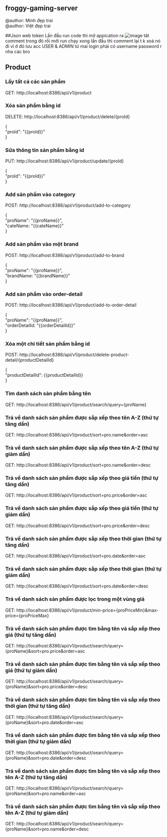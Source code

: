 ## froggy-gaming-server

@author: Minh đẹp trai <br/>
@author: Việt đẹp trai

##Json web token
Lần đầu run code thì mở appication ra ![image](https://user-images.githubusercontent.com/88840717/188499912-64f5fac6-a230-4063-9eef-057722ef31b7.png)
tăt comment trong đó rồi mới run chạy xong lần đầu thì comment lại 
t k xoá nó đi vì ở đó lưu acc USER & ADMIN
từ mai login phải có username password r nha các bro

## Product

### Lấy tất cả các sản phẩm

GET: http://localhost:8386/api/v1/product

### Xóa sản phẩm bằng id

DELETE: http://localhost:8386/api/v1/product/delete/{proId}

{ <br>
"proId": "{{proId}}" <br>
} <br>

### Sửa thông tin sản phẩm bằng id

PUT: http://localhost:8386/api/v1/product/update/{proId}

{ <br>
"proId": "{{proId}}" <br>
} <br>

### Add sản phẩm vào category

POST: http://localhost:8386/api/v1/product/add-to-category

{ <br>
"proName": "{{proName}}", <br>
"cateName: "{{cateName}}" <br>
} <br>

### Add sản phẩm vào một brand

POST: http://localhost:8386/api/v1/product/add-to-brand

{ <br>
"proName": "{{proName}}", <br>
"brandName: "{{brandName}}" <br>
} <br>

### Add sản phẩm vào order-detail

POST: http://localhost:8386/api/v1/product/add-to-order-detail

{ <br>
"proName": "{{proName}}", <br>
"orderDetailId: "{{orderDetailId}}" <br>
} <br>

### Xóa một chi tiết sản phẩm bằng id

POST: http://localhost:8386/api/v1/product/delete-product-detail/{productDetailId}

{ <br>
"productDetailId": {{productDetailId}} <br>
} <br>

### Tìm danh sách sản phẩm bằng tên

GET: http://localhost:8386/api/v1/product/search/query={proName}

### Trả về danh sách sản phẩm được sắp xếp theo tên A-Z (thứ tự tăng dần)

GET: http://localhost:8386/api/v1/product/sort=pro.name&order=asc

### Trả về danh sách sản phẩm được sắp xếp theo tên A-Z (thứ tự giảm dần)

GET: http://localhost:8386/api/v1/product/sort=pro.name&order=desc

### Trả về danh sách sản phẩm được sắp xếp theo giá tiền (thứ tự tăng dần)

GET: http://localhost:8386/api/v1/product/sort=pro.price&order=asc

### Trả về danh sách sản phẩm được sắp xếp theo giá tiền (thứ tự giảm dần)

GET: http://localhost:8386/api/v1/product/sort=pro.price&order=desc

### Trả về danh sách sản phẩm được sắp xếp theo thời gian (thứ tự tăng dần)

GET: http://localhost:8386/api/v1/product/sort=pro.date&order=asc

### Trả về danh sách sản phẩm được sắp xếp theo thời gian (thứ tự giảm dần)

GET: http://localhost:8386/api/v1/product/sort=pro.date&order=desc

### Trả về danh sách sản phẩm được lọc trong một vùng giá

GET: http://localhost:8386/api/v1/product/min-price={proPriceMin}&max-price={proPriceMax}

### Trả về danh sách sản phẩm được tìm bằng tên và sắp xếp theo giá (thứ tự tăng dần)

GET: http://localhost:8386/api/v1/product/search/query={proName}&sort=pro.price&order=asc

### Trả về danh sách sản phẩm được tìm bằng tên và sắp xếp theo giá (thứ tự giảm dần)

GET: http://localhost:8386/api/v1/product/search/query={proName}&sort=pro.price&order=desc

### Trả về danh sách sản phẩm được tìm bằng tên và sắp xếp theo thời gian (thứ tự tăng dần)

GET: http://localhost:8386/api/v1/product/search/query={proName}&sort=pro.date&order=asc

### Trả về danh sách sản phẩm được tìm bằng tên và sắp xếp theo thời gian (thứ tự giảm dần)

GET: http://localhost:8386/api/v1/product/search/query={proName}&sort=pro.date&order=desc

### Trả về danh sách sản phẩm được tìm bằng tên và sắp xếp theo tên A-Z (thứ tự tăng dần)

GET: http://localhost:8386/api/v1/product/search/query={proName}&sort=pro.name&order=asc

### Trả về danh sách sản phẩm được tìm bằng tên và sắp xếp theo tên A-Z (thứ tự giảm dần)

GET: http://localhost:8386/api/v1/product/search/query={proName}&sort=pro.name&order=desc
